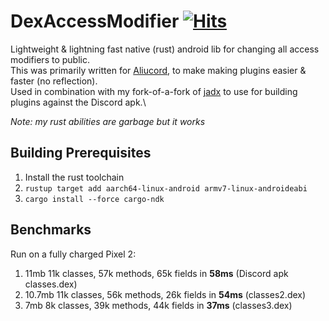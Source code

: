 # DexAccessModifier [![Hits](https://hits.seeyoufarm.com/api/count/incr/badge.svg?url=https%3A%2F%2Fgithub.com%2FDiamondMiner88%2FDexAccessModifier&count_bg=%2379C83D&title_bg=%23555555&icon=github.svg&icon_color=%23E7E7E7&title=views&edge_flat=true)](https://hits.seeyoufarm.com)
Lightweight & lightning fast native (rust) android lib for changing all access modifiers to public.\
This was primarily written for [Aliucord](https://github.com/Aliucord/Aliucord), to make making plugins easier & faster (no reflection).\
Used in combination with my fork-of-a-fork of [jadx](https://github.com/DiamondMiner88/dex2jar/tree/make-public) to use for building plugins against the Discord apk.\

*Note: my rust abilities are garbage but it works*

## Building Prerequisites
1. Install the rust toolchain
2. `rustup target add aarch64-linux-android armv7-linux-androideabi`
3. `cargo install --force cargo-ndk`

## Benchmarks
Run on a fully charged Pixel 2:
1. 11mb 11k classes, 57k methods, 65k fields in **58ms** (Discord apk classes.dex)
2. 10.7mb 11k classes, 56k methods, 26k fields in **54ms** (classes2.dex)
3. 7mb 8k classes, 39k methods, 44k fields in **37ms** (classes3.dex)
